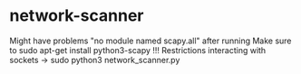 # network-scanner
Might have problems "no module named scapy.all" after running
Make sure to sudo apt-get install python3-scapy 
!!! Restrictions interacting with sockets -> sudo python3 network_scanner.py

